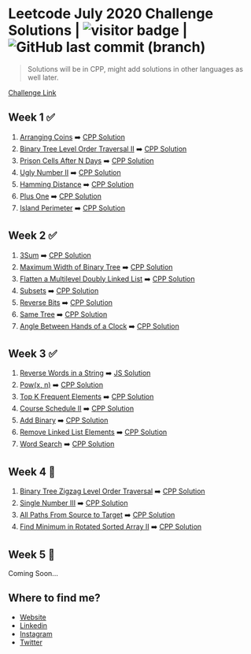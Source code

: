 # Leetcode July 2020 Challenge Solutions | <img src="https://visitor-badge.laobi.icu/badge?page_id=akashrajpurohit.leetcode-july-2020" alt="visitor badge"/> | ![GitHub last commit (branch)](https://img.shields.io/github/last-commit/AkashRajpurohit/leetcode-july-2020-challenge/master)

> Solutions will be in CPP, might add solutions in other languages as well later.

[Challenge Link](https://leetcode.com/explore/challenge/card/july-leetcoding-challenge/)

## Week 1 ✅
1. [Arranging Coins](https://leetcode.com/explore/challenge/card/july-leetcoding-challenge/544/week-1-july-1st-july-7th/3377/) ➡️ [CPP Solution](Week1/Arranging_Coins/solution.cpp)
2. [Binary Tree Level Order Traversal II](https://leetcode.com/explore/challenge/card/july-leetcoding-challenge/544/week-1-july-1st-july-7th/3378/) ➡️ [CPP Solution](Week1/Binary_Tree_Level_Order_Traversal_II/solution.cpp)
3. [Prison Cells After N Days](https://leetcode.com/explore/challenge/card/july-leetcoding-challenge/544/week-1-july-1st-july-7th/3379/) ➡️ [CPP Solution](Week1/Prison_Cells_After_N_Days/solution.cpp)
4. [Ugly Number II](https://leetcode.com/explore/challenge/card/july-leetcoding-challenge/544/week-1-july-1st-july-7th/3380/) ➡️ [CPP Solution](Week1/Ugly_Number_II/solution.cpp)
5. [Hamming Distance](https://leetcode.com/explore/challenge/card/july-leetcoding-challenge/544/week-1-july-1st-july-7th/3381/) ➡️ [CPP Solution](Week1/Hamming_Distance/solution.cpp)
6. [Plus One](https://leetcode.com/explore/challenge/card/july-leetcoding-challenge/544/week-1-july-1st-july-7th/3382/) ➡️ [CPP Solution](Week1/Plus_One/solution.cpp)
7. [Island Perimeter](https://leetcode.com/explore/challenge/card/july-leetcoding-challenge/544/week-1-july-1st-july-7th/3383/) ➡️ [CPP Solution](Week1/Island_Perimeter/solution.cpp)

## Week 2 ✅
1. [3Sum](https://leetcode.com/explore/challenge/card/july-leetcoding-challenge/545/week-2-july-8th-july-14th/3384/) ➡️ [CPP Solution](Week2/3Sum/solution.cpp)
2. [Maximum Width of Binary Tree](https://leetcode.com/explore/challenge/card/july-leetcoding-challenge/545/week-2-july-8th-july-14th/3385) ➡️ [CPP Solution](Week2/Maximum_Width_of_Binary_Tree/solution.cpp)
3. [Flatten a Multilevel Doubly Linked List](https://leetcode.com/explore/challenge/card/july-leetcoding-challenge/545/week-2-july-8th-july-14th/3386) ➡️ [CPP Solution](Week2/Flatten_a_Multilevel_Doubly_Linked_List/solution.cpp)
4. [Subsets](https://leetcode.com/explore/challenge/card/july-leetcoding-challenge/545/week-2-july-8th-july-14th/3387/) ➡️ [CPP Solution](Week2/Subsets/solution.cpp)
5. [Reverse Bits](https://leetcode.com/explore/challenge/card/july-leetcoding-challenge/545/week-2-july-8th-july-14th/3388/) ➡️ [CPP Solution](Week2/Reverse_Bits/solution.cpp)
6. [Same Tree](https://leetcode.com/explore/challenge/card/july-leetcoding-challenge/545/week-2-july-8th-july-14th/3389/) ➡️ [CPP Solution](Week2/Same_Tree/solution.cpp)
7. [Angle Between Hands of a Clock](https://leetcode.com/explore/challenge/card/july-leetcoding-challenge/545/week-2-july-8th-july-14th/3390/) ➡️ [CPP Solution](Week2/Angle_Between_Hands_of_a_Clock/solution.cpp)

## Week 3 ✅
1. [Reverse Words in a String](https://leetcode.com/explore/challenge/card/july-leetcoding-challenge/546/week-3-july-15th-july-21st/3391/) ➡️ [JS Solution](Week3/Reverse_Words_in_a_String/solution.js)
2. [Pow(x, n)](https://leetcode.com/explore/challenge/card/july-leetcoding-challenge/546/week-3-july-15th-july-21st/3392/) ➡️ [CPP Solution](Week3/Pow(x,n)/solution.cpp)
3. [Top K Frequent Elements](https://leetcode.com/explore/challenge/card/july-leetcoding-challenge/546/week-3-july-15th-july-21st/3393/) ➡️ [CPP Solution](Week3/Top_K_Frequent_Elements/solution.cpp)
4. [Course Schedule II](https://leetcode.com/explore/challenge/card/july-leetcoding-challenge/546/week-3-july-15th-july-21st/3394/) ➡️ [CPP Solution](Week3/Course_Schedule_II/solution.cpp)
5. [Add Binary](https://leetcode.com/explore/challenge/card/july-leetcoding-challenge/546/week-3-july-15th-july-21st/3395/) ➡️ [CPP Solution](Week3/Add_Binary/solution.cpp)
6. [Remove Linked List Elements](https://leetcode.com/explore/challenge/card/july-leetcoding-challenge/546/week-3-july-15th-july-21st/3396/) ➡️ [CPP Solution](Week3/Remove_Linked_List_Elements/solution.cpp)
7. [Word Search](https://leetcode.com/explore/challenge/card/july-leetcoding-challenge/546/week-3-july-15th-july-21st/3397/) ➡️ [CPP Solution](Week3/Word_Search/solution.cpp)

## Week 4 🚧
1. [Binary Tree Zigzag Level Order Traversal](https://leetcode.com/explore/challenge/card/july-leetcoding-challenge/547/week-4-july-22nd-july-28th/3398/) ➡️ [CPP Solution](Week4/Binary_Tree_Zigzag_Level_Order_Traversal/solution.cpp)
2. [Single Number III](https://leetcode.com/explore/challenge/card/july-leetcoding-challenge/547/week-4-july-22nd-july-28th/3399/) ➡️ [CPP Solution](Week4/Single_Number_III/solution.cpp)
3. [All Paths From Source to Target](https://leetcode.com/explore/challenge/card/july-leetcoding-challenge/547/week-4-july-22nd-july-28th/3400/) ➡️ [CPP Solution](Week4/All_Paths_From_Source_to_Target/solution.cpp)
4. [Find Minimum in Rotated Sorted Array II](https://leetcode.com/explore/challenge/card/july-leetcoding-challenge/547/week-4-july-22nd-july-28th/3401/) ➡️ [CPP Solution](Week4/Find_Minimum_in_Rotated_Sorted_Array_II/solution.cpp)


## Week 5 🚧
Coming Soon...

## Where to find me?
* [Website](https://akashwho.codes/)
* [Linkedin](https://www.linkedin.com/in/AkashRajpurohit)
* [Instagram](https://www.instagram.com/akashwho.codes)
* [Twitter](https://www.twitter.com/AkashWhoCodes)
